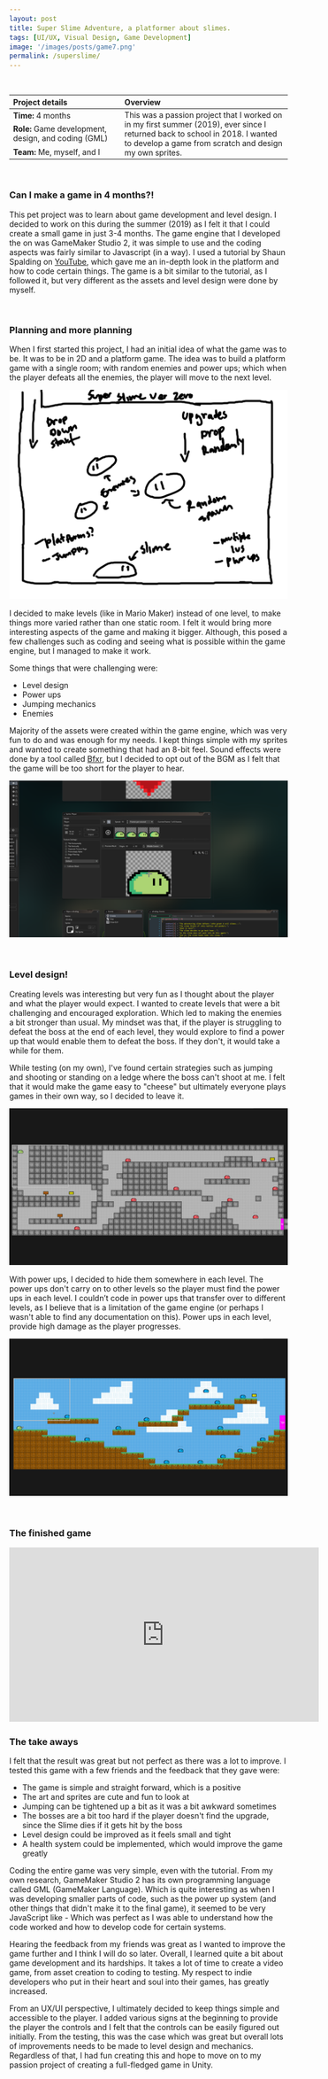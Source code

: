 ```yaml
---
layout: post
title: Super Slime Adventure, a platformer about slimes.
tags: [UI/UX, Visual Design, Game Development]
image: '/images/posts/game7.png'
permalink: /superslime/
---
```


<br>

<table>
<colgroup>
<col width="40%" />
<col width="60%" />
</colgroup>
<thead>
<tr align="left">
<th>Project details</th>
<th>Overview</th>
</tr>
</thead>
<tbody>
<tr>
<td markdown="span"><b>Time:</b> 4 months</td>
<td rowspan="3">This was a passion project that I worked on in my first summer (2019), ever since I returned back to school in 2018. I wanted to develop a game from scratch and design my own sprites.</td>
</tr>
<tr>
<td markdown="span"><b>Role:</b> Game development, design, and coding (GML)</td>
</tr>
<tr>
<td markdown="span"><b>Team:</b> Me, myself, and I</td>
</tr>
</tbody>
</table>

<br>

### Can I make a game in 4 months?!

This pet project was to learn about game development and level design. I decided to work on this during the summer (2019) as I felt it that I could create a small game in just 3-4 months. The game engine that I developed the on was GameMaker Studio 2, it was simple to use and the coding aspects was fairly similar to Javascript (in a way). I used a tutorial by Shaun Spalding on <a href="https://www.youtube.com/channel/UCn7FE3Tx391g1tWPv-1tv7Q">YouTube</a>, which gave me an in-depth look in the platform and how to code certain things. The game is a bit similar to the tutorial, as I followed it, but very different as the assets and level design were done by myself.

<br>

### Planning and more planning

When I first started this project, I had an initial idea of what the game was to be. It was to be in 2D and a platform game. The idea was to build a platform game with a single room; with random enemies and power ups; which when the player defeats all the enemies, the player will move to the next level.

![image](/images/posts/game4.png)
    
I decided to make levels (like in Mario Maker) instead of one level, to make things more varied rather than one static room. I felt it would bring more interesting aspects of the game and making it bigger. Although, this posed a few challenges such as coding and seeing what is possible within the game engine, but I managed to make it work.

Some things that were challenging were:

- Level design
- Power ups
- Jumping mechanics
- Enemies

Majority of the assets were created within the game engine, which was very fun to do and was enough for my needs. I kept things simple with my sprites and wanted to create something that had an 8-bit feel. Sound effects were done by a tool called <a href="https://www.bfxr.net/">Bfxr</a>, but I decided to opt out of the BGM as I felt that the game will be too short for the player to hear.

![image](/images/posts/game3.png)


<br>

### Level design!

Creating levels was interesting but very fun as I thought about the player and what the player would expect. I wanted to create levels that were a bit challenging and encouraged exploration. Which led to making the enemies a bit stronger than usual. My mindset was that, if the player is struggling to defeat the boss at the end of each level, they would explore to find a power up that would enable them to defeat the boss. If they don't, it would take a while for them.

While testing (on my own), I've found certain strategies such as jumping and shooting or standing on a ledge where the boss can't shoot at me. I felt that it would make the game easy to "cheese" but ultimately everyone plays games in their own way, so I decided to leave it.

![image](/images/posts/game2.png)

With power ups, I decided to hide them somewhere in each level. The power ups don't carry on to other levels so the player must find the power ups in each level. I couldn’t code in power ups that transfer over to different levels, as I believe that is a limitation of the game engine (or perhaps I wasn't able to find any documentation on this). Power ups in each level, provide high damage as the player progresses.

![image](/images/posts/game1.png)

<br>

### The finished game

<iframe width="560" height="315" src="https://www.youtube.com/embed/kOHQVN347fM" frameborder="0" allow="accelerometer; autoplay; encrypted-media; gyroscope; picture-in-picture" allowfullscreen></iframe>

<br>

### The take aways

I felt that the result was great but not perfect as there was a lot to improve. I tested this game with a few friends and the feedback that they gave were:

- The game is simple and straight forward, which is a positive
- The art and sprites are cute and fun to look at
- Jumping can be tightened up a bit as it was a bit awkward sometimes
- The bosses are a bit too hard if the player doesn't find the upgrade, since the Slime dies if it gets hit by the boss
- Level design could be improved as it feels small and tight
- A health system could be implemented, which would improve the game greatly

Coding the entire game was very simple, even with the tutorial. From my own research, GameMaker Studio 2 has its own programming language called GML (GameMaker Language). Which is quite interesting as when I was developing smaller parts of code, such as the power up system (and other things that didn't make it to the final game), it seemed to be very JavaScript like - Which was perfect as I was able to understand how the code worked and how to develop code for certain systems.

Hearing the feedback from my friends was great as I wanted to improve the game further and I think I will do so later. Overall, I learned quite a bit about game development and its hardships. It takes a lot of time to create a video game, from asset creation to coding to testing. My respect to indie developers who put in their heart and soul into their games, has greatly increased.

From an UX/UI perspective, I ultimately decided to keep things simple and accessible to the player. I added various signs at the beginning to provide the player the controls and I felt that the controls can be easily figured out initially. From the testing, this was the case which was great but overall lots of improvements needs to be made to level design and mechanics. Regardless of that, I had fun creating this and hope to move on to my passion project of creating a full-fledged game in Unity.

<br>
